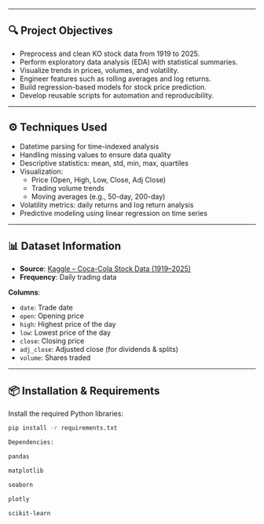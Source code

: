 
---

## 🔍 Project Objectives

- Preprocess and clean KO stock data from 1919 to 2025.
- Perform exploratory data analysis (EDA) with statistical summaries.
- Visualize trends in prices, volumes, and volatility.
- Engineer features such as rolling averages and log returns.
- Build regression-based models for stock price prediction.
- Develop reusable scripts for automation and reproducibility.

---

## ⚙️ Techniques Used

- Datetime parsing for time-indexed analysis
- Handling missing values to ensure data quality
- Descriptive statistics: mean, std, min, max, quartiles
- Visualization:
  - Price (Open, High, Low, Close, Adj Close)
  - Trading volume trends
  - Moving averages (e.g., 50-day, 200-day)
- Volatility metrics: daily returns and log return analysis
- Predictive modeling using linear regression on time series

---

## 📊 Dataset Information

- **Source**: [Kaggle – Coca-Cola Stock Data (1919–2025)](https://www.kaggle.com/datasets/muhammadatiflatif/coca-cola-stock-data-over-100-years-of-trading)
- **Frequency**: Daily trading data

**Columns**:
- `date`: Trade date
- `open`: Opening price
- `high`: Highest price of the day
- `low`: Lowest price of the day
- `close`: Closing price
- `adj_close`: Adjusted close (for dividends & splits)
- `volume`: Shares traded

---

## 📦 Installation & Requirements

Install the required Python libraries:

```bash
pip install -r requirements.txt

Dependencies:

pandas

matplotlib

seaborn

plotly

scikit-learn
